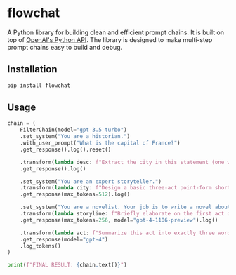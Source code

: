 # flowchat

A Python library for building clean and efficient prompt chains. It is built on top of [OpenAI's Python API](https://github.com/openai/openai-python).
The library is designed to make multi-step prompt chains easy to build and debug.

## Installation
```bash
pip install flowchat
```

## Usage
```py
chain = (
    FilterChain(model="gpt-3.5-turbo")
    .set_system("You are a historian.")
    .with_user_prompt("What is the capital of France?")
    .get_response().log().reset()

    .transform(lambda desc: f"Extract the city in this statement (one word):\n{desc}")
    .get_response().log()

    .set_system("You are an expert storyteller.")
    .transform(lambda city: f"Design a basic three-act point-form short story about {city}.")
    .get_response(max_tokens=512).log()

    .set_system("You are a novelist. Your job is to write a novel about a story that you have heard.")
    .transform(lambda storyline: f"Briefly elaborate on the first act of the storyline: {storyline}")
    .get_response(max_tokens=256, model="gpt-4-1106-preview").log()

    .transform(lambda act: f"Summarize this act into exactly three words:\n{act}")
    .get_response(model="gpt-4")
    .log_tokens()
)

print(f"FINAL RESULT: {chain.text()}")
